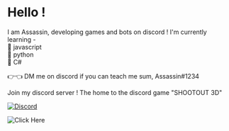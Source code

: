 # Hello ! 

I am Assassin, developing games and bots on discord !
       I'm currently learning - <br>
                                           🥩 javascript <br>
                                            🥓 python <br>
                                            🍗 C# <br>

👉👈 DM me on discord if you can teach me sum, Assassin#1234

Join my discord server ! The home to the discord game "SHOOTOUT 3D"
  
[![Discord](https://img.shields.io/discord/746068134577832007?label=Discord%20server&style=for-the-badge)](https://discord.gg/kEjT5nK)

![Click Here](https://github-readme-stats.vercel.app/api?username=Assassin-1234&show_icons=true&theme=onedark)
